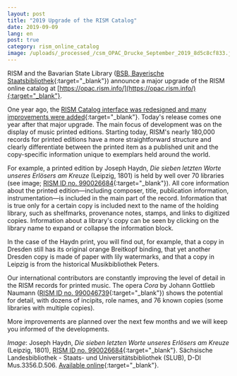 ```yaml
---
layout: post
title: "2019 Upgrade of the RISM Catalog"
date: 2019-09-09
lang: en
post: true
category: rism_online_catalog
image: /uploads/_processed_/csm_OPAC_Drucke_September_2019_8d5c8cf833.jpg
---
```



RISM and the Bavarian State Library ([BSB, Bayerische Staatsbibliothek](https://www.bsb-muenchen.de/){:target="_blank"}) announce a major upgrade of the RISM online catalog at [https://opac.rism.info/](https://opac.rism.info/){:target="_blank"}.

One year ago, the [RISM Catalog interface was redesigned and many improvements were added](/self_representation/2018/07/16/new-version-of-the-rism-online-catalog.html){:target="_blank"}. Today's release comes one year after that major upgrade. The main focus of development was on the display of music printed editions. Starting today, RISM's nearly 180,000 records for printed editions have a more straightforward structure and clearly differentiate between the printed item as a published unit and the copy-specific information unique to exemplars held around the world.

For example, a printed edition by Joseph Haydn, _Die sieben letzten Worte unseres Erlösers am Kreuze_ (Leipzig, 1801) is held by well over 70 libraries (see image; [RISM ID no. 990026684](https://opac.rism.info/search?id=990026684&View=rism&Language=en){:target="_blank"}). All core information about the printed edition—including composer, title, publication information, instrumentation—is included in the main part of the record. Information that is true only for a certain copy is included next to the name of the holding library, such as shelfmarks, provenance notes, stamps, and links to digitized copies. Information about a library's copy can be seen by clicking on the library name to expand or collapse the information block.

In the case of the Haydn print, you will find out, for example, that a copy in Dresden still has its original orange Breitkopf binding, that yet another Dresden copy is made of paper with lily watermarks, and that a copy in Leipzig is from the historical Musikbibliothek Peters.

Our international contributors are constantly improving the level of detail in the RISM records for printed music. The opera _Cora_ by Johann Gottlieb Naumann ([RISM ID no. 990046739](https://opac.rism.info/search?id=990046739&View=rism&Language=en){:target="_blank"}) shows the potential for detail, with dozens of incipits, role names, and 76 known copies (some libraries with multiple copies).

More improvements are planned over the next few months and we will keep you informed of the developments.


_Image_: Joseph Haydn, _Die sieben letzten Worte unseres Erlösers am Kreuze_ (Leipzig, 1801), [RISM ID no. 990026684](https://opac.rism.info/search?id=990026684&View=rism&Language=en){:target="_blank"}. Sächsische Landesbibliothek - Staats- und Universitätsbibliothek (SLUB), D-Dl Mus.3356.D.506. [Available online](http://digital.slub-dresden.de/id477566804){:target="_blank"}.



<script type="text/javascript">var switchTo5x=true;</script><script type="text/javascript" src="http://w.sharethis.com/button/buttons.js"></script><script type="text/javascript">stLight.options({publisher: "9b601438-1ce1-49d8-bfd7-9cff5df54c17", doNotHash: false, doNotCopy: false, hashAddressBar: false});</script>
